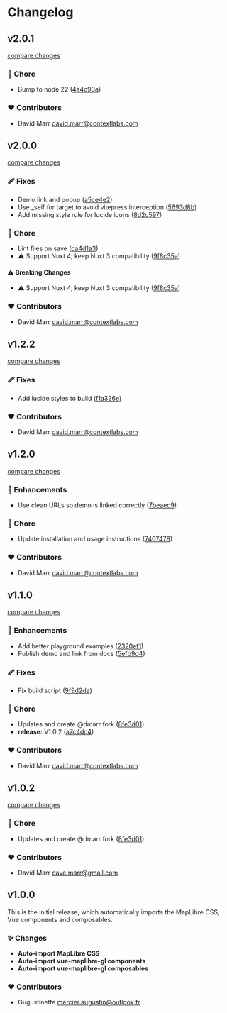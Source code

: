 # Changelog

## v2.0.1

[compare changes](https://github.com/marr/nuxt-maplibre/compare/v2.0.0...v2.0.1)

### 🏡 Chore

- Bump to node 22 ([4a4c93a](https://github.com/marr/nuxt-maplibre/commit/4a4c93a))

### ❤️ Contributors

- David Marr <david.marr@contextlabs.com>

## v2.0.0

[compare changes](https://github.com/marr/nuxt-maplibre/compare/v1.2.2...v2.0.0)

### 🩹 Fixes

- Demo link and popup ([a5ce4e2](https://github.com/marr/nuxt-maplibre/commit/a5ce4e2))
- Use _self for target to avoid vitepress interception ([5693d8b](https://github.com/marr/nuxt-maplibre/commit/5693d8b))
- Add missing style rule for lucide icons ([8d2c597](https://github.com/marr/nuxt-maplibre/commit/8d2c597))

### 🏡 Chore

- Lint files on save ([ca4d1a3](https://github.com/marr/nuxt-maplibre/commit/ca4d1a3))
- ⚠️  Support Nuxt 4; keep Nuxt 3 compatibility ([9f8c35a](https://github.com/marr/nuxt-maplibre/commit/9f8c35a))

#### ⚠️ Breaking Changes

- ⚠️  Support Nuxt 4; keep Nuxt 3 compatibility ([9f8c35a](https://github.com/marr/nuxt-maplibre/commit/9f8c35a))

### ❤️ Contributors

- David Marr <david.marr@contextlabs.com>

## v1.2.2

[compare changes](https://github.com/marr/nuxt-maplibre/compare/v1.2.0...v1.2.2)

### 🩹 Fixes

- Add lucide styles to build ([f1a326e](https://github.com/marr/nuxt-maplibre/commit/f1a326e))

### ❤️ Contributors

- David Marr <david.marr@contextlabs.com>

## v1.2.0

[compare changes](https://github.com/marr/nuxt-maplibre/compare/v1.1.0...v1.2.0)

### 🚀 Enhancements

- Use clean URLs so demo is linked correctly ([7beaec9](https://github.com/marr/nuxt-maplibre/commit/7beaec9))

### 🏡 Chore

- Update installation and usage instructions ([7407478](https://github.com/marr/nuxt-maplibre/commit/7407478))

### ❤️ Contributors

- David Marr <david.marr@contextlabs.com>

## v1.1.0

[compare changes](https://github.com/marr/nuxt-maplibre/compare/1.0.1...v1.1.0)

### 🚀 Enhancements

- Add better playground examples ([2320ef1](https://github.com/marr/nuxt-maplibre/commit/2320ef1))
- Publish demo and link from docs ([5efb9d4](https://github.com/marr/nuxt-maplibre/commit/5efb9d4))

### 🩹 Fixes

- Fix build script ([9f9d2da](https://github.com/marr/nuxt-maplibre/commit/9f9d2da))

### 🏡 Chore

- Updates and create @dmarr fork ([8fe3d01](https://github.com/marr/nuxt-maplibre/commit/8fe3d01))
- **release:** V1.0.2 ([a7c4dc4](https://github.com/marr/nuxt-maplibre/commit/a7c4dc4))

### ❤️ Contributors

- David Marr <david.marr@contextlabs.com>

## v1.0.2

[compare changes](https://github.com/marr/nuxt-maplibre/compare/1.0.1...v1.0.2)

### 🏡 Chore

- Updates and create @dmarr fork ([8fe3d01](https://github.com/marr/nuxt-maplibre/commit/8fe3d01))

### ❤️ Contributors

- David Marr <dave.marr@gmail.com>

## v1.0.0

This is the initial release, which automatically imports the MapLibre CSS, Vue components and composables.

### ✨ Changes

  - **Auto-import MapLibre CSS**
  - **Auto-import vue-maplibre-gl components**
  - **Auto-import vue-maplibre-gl composables**

### ❤️  Contributors

- Gugustinette <mercier.augustin@outlook.fr>